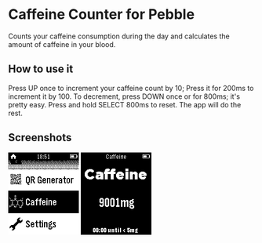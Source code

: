 Caffeine Counter for Pebble
===============

Counts your caffeine consumption during the day and calculates the amount of caffeine in your blood.

## How to use it
Press UP once to increment your caffeine count by 10; Press it for 200ms to increment it by 100. To decrement, press DOWN once or for 800ms; it's pretty easy.
Press and hold SELECT 800ms to reset.
The app will do the rest.

## Screenshots
![App Icon in the Menu](screenshots/menu.png) ![How the app is going to look like](screenshots/s_counter.png)
